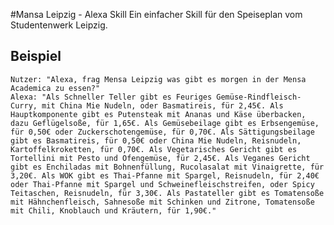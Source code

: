 #Mansa Leipzig - Alexa Skill
Ein einfacher Skill für den Speiseplan vom Studentenwerk Leipzig.

## Beispiel
    Nutzer: "Alexa, frag Mensa Leipzig was gibt es morgen in der Mensa Academica zu essen?"
    Alexa: "Als Schneller Teller gibt es Feuriges Gemüse-Rindfleisch-Curry, mit China Mie Nudeln, oder Basmatireis, für 2,45€. Als Hauptkomponente gibt es Putensteak mit Ananas und Käse überbacken, dazu Geflügelsoße, für 1,65€. Als Gemüsebeilage gibt es Erbsengemüse, für 0,50€ oder Zuckerschotengemüse, für 0,70€. Als Sättigungsbeilage gibt es Basmatireis, für 0,50€ oder China Mie Nudeln, Reisnudeln, Kartoffelkroketten, für 0,70€. Als Vegetarisches Gericht gibt es Tortellini mit Pesto und Ofengemüse, für 2,45€. Als Veganes Gericht gibt es Enchiladas mit Bohnenfüllung, Rucolasalat mit Vinaigrette, für 3,20€. Als WOK gibt es Thai-Pfanne mit Spargel, Reisnudeln, für 2,40€ oder Thai-Pfanne mit Spargel und Schweinefleischstreifen, oder Spicy Teitaschen, Reisnudeln, für 3,30€. Als Pastateller gibt es Tomatensoße mit Hähnchenfleisch, Sahnesoße mit Schinken und Zitrone, Tomatensoße mit Chili, Knoblauch und Kräutern, für 1,90€."

